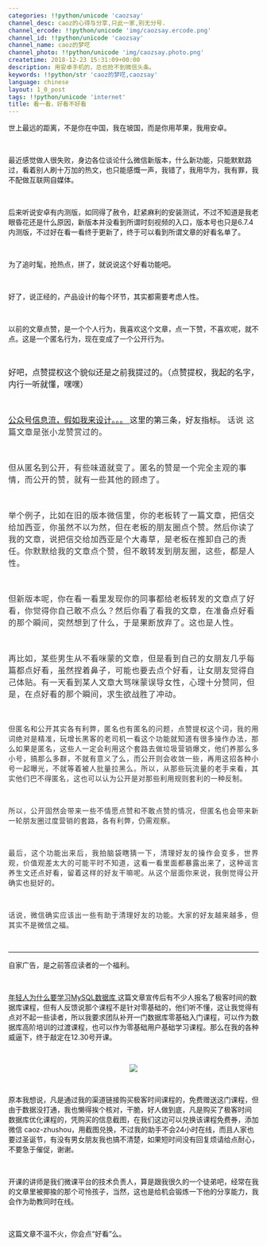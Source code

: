 ```yaml
---
categories: !!python/unicode 'caozsay'
channel_desc: caoz的心得与分享,只此一家,别无分号.
channel_ercode: !!python/unicode 'img/caozsay.ercode.png'
channel_id: !!python/unicode 'caozsay'
channel_name: caoz的梦呓
channel_photo: !!python/unicode 'img/caozsay.photo.png'
createtime: 2018-12-23 15:31:09+00:00
description: 用安卓手机的，总也抢不到微信头条。
keywords: !!python/str 'caoz的梦呓,caozsay'
language: chinese
layout: 1_0_post
tags: !!python/unicode 'internet'
title: 看一看，好看不好看
---
```

<div class="rich_media_content" id="js_content">
<p style="text-align: center;">
</p>
<p>
         世上最远的距离，不是你在中国，我在坡国，而是你用苹果，我用安卓。
         <br/>
</p>
<p>
<br/>
</p>
<p>
         最近感觉做人很失败，身边各位谈论什么微信新版本，什么新功能，只能默默路过，看着别人刷十万加的热文，也只能感慨一声，我错了，我用华为，我有罪，我不配做互联网自媒体。
        </p>
<p>
<br/>
</p>
<p>
         后来听说安卓有内测版，如同得了赦令，赶紧麻利的安装测试，不过不知道是我老眼昏花还是什么原因，新版本并没看到所谓时刻视频的入口，版本号也只是6.7.4内测版，不过好在看一看终于更新了，终于可以看到所谓文章的好看名单了。
        </p>
<p>
<br/>
</p>
<p>
         为了追时髦，抢热点，拼了，就说说这个好看功能吧。
        </p>
<p>
<br/>
</p>
<p>
         好了，说正经的，产品设计的每个环节，其实都需要考虑人性。
        </p>
<p>
<br/>
</p>
<p>
         以前的文章点赞，是一个个人行为，我喜欢这个文章，点一下赞，不喜欢呢，就不点。这是一个匿名行为，现在变成了一个公开行为。
        </p>
<p>
<br/>
</p>
<p>
<span style="font-size: 16px;">
          好吧，点赞提权这个貌似还是之前我提过的。（点赞提权，我起的名字，内行一听就懂，嘿嘿）
         </span>
</p>
<p>
<span style="font-size: 16px;">
<br/>
</span>
</p>
<p>
<a data-linktype="2" href="http://mp.weixin.qq.com/s?__biz=MzI0MjA1Mjg2Ng==&amp;mid=2649867755&amp;idx=1&amp;sn=c5f63bc83cfbcfb43d4940bb27424fa2&amp;chksm=f1075f86c670d6903efbb398aaca3cbf0c98fcb7c9aa3f9b8caa3648ec90e86cf7ccaac1e011&amp;scene=21#wechat_redirect" style="font-size: 16px;text-decoration: underline;" target="_blank">
<span style="font-size: 16px;">
           公众号信息流，假如我来设计。。。
          </span>
</a>
<span style="font-size: 16px;">
          这里的第三条，好友指标。
         </span>
<span style="font-size: 16px;background-color: rgb(255, 255, 255);color: rgb(51, 51, 51);letter-spacing: 0.544px;text-align: justify;">
          话说
         </span>
<span style="font-size: 16px;background-color: rgb(255, 255, 255);color: rgb(51, 51, 51);letter-spacing: 0.544px;text-align: justify;">
          这篇文章是张小龙赞赏过的。
         </span>
</p>
<p>
<span style="font-size: 16px;background-color: rgb(255, 255, 255);color: rgb(51, 51, 51);letter-spacing: 0.544px;text-align: justify;">
<br/>
</span>
</p>
<p>
<span style="font-size: 16px;background-color: rgb(255, 255, 255);color: rgb(51, 51, 51);letter-spacing: 0.544px;text-align: justify;">
          但从匿名到公开，有些味道就变了。匿名的赞是一个完全主观的事情，而公开的赞，就有一些其他的顾虑了。
         </span>
</p>
<p>
<span style="font-size: 16px;background-color: rgb(255, 255, 255);color: rgb(51, 51, 51);letter-spacing: 0.544px;text-align: justify;">
<br/>
</span>
</p>
<p>
<span style="font-size: 16px;background-color: rgb(255, 255, 255);color: rgb(51, 51, 51);letter-spacing: 0.544px;text-align: justify;">
          举个例子，比如在旧的版本微信里，你的老板转了一篇文章，把信交给加西亚，你虽然不以为然，但在老板的朋友圈点个赞。然后你读了我的文章，说把信交给加西亚是个大毒草，是老板在推卸自己的责任。你默默给我的文章点个赞，但不敢转发到朋友圈，这些，都是人性。
         </span>
</p>
<p>
<span style="font-size: 16px;background-color: rgb(255, 255, 255);color: rgb(51, 51, 51);letter-spacing: 0.544px;text-align: justify;">
<br/>
</span>
</p>
<p>
<span style="font-size: 16px;background-color: rgb(255, 255, 255);color: rgb(51, 51, 51);letter-spacing: 0.544px;text-align: justify;">
          但新版本呢，你在看一看里发现你的同事都给老板转发的文章点了好看，你觉得你自己敢不点么？然后你看了看我的文章，在准备点好看的那个瞬间，突然想到了什么，于是果断放弃了。这也是人性。
         </span>
</p>
<p>
<span style="font-size: 16px;background-color: rgb(255, 255, 255);color: rgb(51, 51, 51);letter-spacing: 0.544px;text-align: justify;">
<br/>
</span>
</p>
<p>
<span style="font-size: 16px;background-color: rgb(255, 255, 255);color: rgb(51, 51, 51);letter-spacing: 0.544px;text-align: justify;">
          再比如，某些男生从不看咪蒙的文章，但是看到自己的女朋友几乎每篇都点好看，虽然捏着鼻子，可能也要去点个好看，让女朋友觉得自己体贴。有一天看到某人文章大骂咪蒙误导女性，心理十分赞同，但是，在点好看的那个瞬间，求生欲战胜了冲动。
         </span>
</p>
<p>
<span style="font-size: 16px;background-color: rgb(255, 255, 255);color: rgb(51, 51, 51);letter-spacing: 0.544px;text-align: justify;">
<br/>
</span>
</p>
<p style="text-align: justify;">
<span style="color:#333333;">
<span style="letter-spacing: 0.544px;background-color: rgb(255, 255, 255);">
           但匿名和公开其实各有利弊，匿名也有匿名的问题，点赞提权这个词，我的用词绝对是精准，玩增长黑客的老司机一看这个功能就知道有很多操作办法，那么如果是匿名，这些人一定会利用这个套路去做垃圾营销爆文，他们养那么多小号，搞那么多群，不就有意义了么，而公开则会收敛一些，再用这招各种小号一起曝光，不就等着被人批量拉黑么。所以，从那些玩流量的老手来看，其实他们巴不得匿名，这也可以认为公开是对那些利用规则套利的一种反制。
          </span>
</span>
</p>
<p style="text-align: justify;">
<span style="color:#333333;">
<span style="letter-spacing: 0.544px;background-color: rgb(255, 255, 255);">
<br/>
</span>
</span>
</p>
<p style="text-align: justify;">
<span style="color:#333333;">
<span style="letter-spacing: 0.544px;background-color: rgb(255, 255, 255);">
           所以，公开固然会带来一些不情愿点赞和不敢点赞的情况，但匿名也会带来新一轮朋友圈过度营销的套路，各有利弊，仍需观察。
          </span>
</span>
</p>
<p style="text-align: justify;">
<span style="color:#333333;">
<span style="letter-spacing: 0.544px;background-color: rgb(255, 255, 255);">
<br/>
</span>
</span>
</p>
<p style="text-align: justify;">
<span style="color:#333333;">
<span style="letter-spacing: 0.544px;background-color: rgb(255, 255, 255);">
           最后，这个功能出来后，我拍脑袋瞎猜一下，清理好友的操作会变多，世界观，价值观差太大的可能平时不知道，这看一看里面都暴露出来了，这种谣言养生文还点好看，留着这样的好友干嘛呢。从这个层面你来说，我倒觉得公开确实也挺好的。
          </span>
</span>
</p>
<p style="text-align: justify;">
<span style="color:#333333;">
<span style="letter-spacing: 0.544px;background-color: rgb(255, 255, 255);">
<br/>
</span>
</span>
</p>
<p style="text-align: justify;">
<span style="color:#333333;">
<span style="letter-spacing: 0.544px;background-color: rgb(255, 255, 255);">
           话说，微信确实应该出一些有助于清理好友的功能。大家的好友越来越多，但其实不是微信之福。
          </span>
</span>
</p>
<p style="text-align: justify;">
<span style="color:#333333;">
<span style="letter-spacing: 0.544px;background-color: rgb(255, 255, 255);">
<br/>
</span>
</span>
</p>
<hr style="border-style: solid;border-width: 1px 0 0;border-color: rgba(0,0,0,0.1);-webkit-transform-origin: 0 0;-webkit-transform: scale(1, 0.5);transform-origin: 0 0;transform: scale(1, 0.5);"/>
<p style="text-align: justify;">
<span style="color:#333333;">
<span style="letter-spacing: 0.544px;background-color: rgb(255, 255, 255);">
</span>
</span>
         自家广告，是之前答应读者的一个福利。
        </p>
<p style="text-align: justify;">
<br/>
</p>
<p>
<a data-linktype="2" href="http://mp.weixin.qq.com/s?__biz=MzI0MjA1Mjg2Ng==&amp;mid=2649867953&amp;idx=1&amp;sn=032da5dc7d9cb9208fbb0df283cfe280&amp;chksm=f1075cdcc670d5ca7effbb90275d7170b9198d96372c9e3bf701744668fb24a377a8e530918d&amp;scene=21#wechat_redirect" target="_blank">
          年轻人为什么要学习MySQL数据库
         </a>
         这篇文章宣传后有不少人报名了极客时间的数据库课程，但有人反馈说那个课程不是针对零基础的，他们听不懂，这让我觉得有点对不起一些读者，所以我要求团队补开一门数据库零基础入门课程，可以作为数据库高阶培训的过渡课程，也可以作为零基础用户基础学习课程。那么在我的各种威逼下，终于敲定在12.30号开课。
        </p>
<p>
<br/>
</p>
<p style="text-align: center;">
<img class="" data-copyright="0" data-ratio="1.7786666666666666" data-s="300,640" data-src="" data-type="jpeg" data-w="750" src="{{ '/img/nBKX0s8fer1sGibJtOu21ianshPEIOwkxAO2sfmMuAqj6MaWcoZxRfZAfZ8uw7c3kbubtSEJ860pA8UpeyM5xD5A.jpeg' | prepend: site.img | replace: '//','/' }}" style=""/>
</p>
<p style="text-align: left;text-indent: 0em;">
<br/>
</p>
<p style="text-align: left;text-indent: 0em;">
         原本我想说，凡是通过我的渠道链接购买极客时间课程的，免费赠送这门课程，但由于数据没打通，我也懒得挨个核对，干脆，好人做到底，凡是购买了极客时间 数据库优化课程的，凭购买的信息截图，在我们这边可以兑换该课程免费券，添加微信 caoz-zhushou，用截图兑换，不过我的助手不会24小时在线，而且人家也要过圣诞节，有没有男女朋友我也搞不清楚，如果短时间没有回复烦请给点耐心，不要急于催促，谢谢。
        </p>
<p style="text-align: left;text-indent: 0em;">
<br/>
</p>
<p style="text-align: left;text-indent: 0em;">
         开课的讲师是我们微课平台的技术负责人，算是跟我很久的一个徒弟吧，经常在我的文章里被揶揄的那个可怜孩子，当然，这也是给机会锻炼一下他的分享能力，我会作为助教同时在线。
        </p>
<p>
<br/>
</p>
<p>
         这篇文章不温不火，你会点“好看”么。
        </p>
</div>